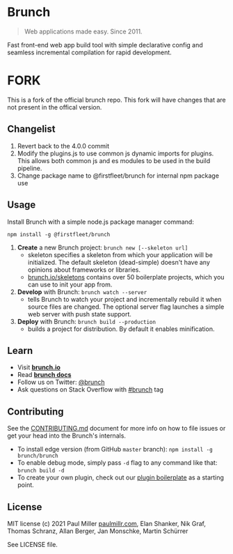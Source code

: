 # Brunch 

> Web applications made easy. Since 2011.

Fast front-end web app build tool with simple declarative config and seamless incremental compilation for rapid development.

# FORK

This is a fork of the official brunch repo. This fork will have changes that are not present in the offical version.

## Changelist
1. Revert back to the 4.0.0 commit
2. Modify the plugins.js to use common js dynamic imports for plugins. This allows both common js and es modules to be used in the build pipeline.
3. Change package name to @firstfleet/brunch for internal npm package use

## Usage

Install Brunch with a simple node.js package manager command:

    npm install -g @firstfleet/brunch

1. **Create** a new Brunch project: `brunch new [--skeleton url]`
    - skeleton specifies a skeleton from which your application will be initialized.
    The default skeleton (dead-simple) doesn't have any opinions about frameworks or libraries.
    - [brunch.io/skeletons](https://brunch.io/skeletons) contains over 50
    boilerplate projects, which you can use to init your app from.
2. **Develop** with Brunch: `brunch watch --server`
    - tells Brunch to watch your project and incrementally rebuild it when source files are changed.
    The optional server flag launches a simple web server with push state support.
3. **Deploy** with Brunch: `brunch build --production`
    - builds a project for distribution. By default it enables minification.

## Learn

- Visit [**brunch.io**](https://brunch.io)
- Read [**brunch docs**](https://brunch.io/docs/getting-started)
- Follow us on Twitter: [@brunch](https://twitter.com/brunch)
- Ask questions on Stack Overflow with [#brunch](https://stackoverflow.com/questions/tagged/brunch) tag

## Contributing

See the [CONTRIBUTING.md](https://github.com/brunch/brunch/blob/master/CONTRIBUTING.md) document for more info on how to file issues or get your head into the Brunch's internals.

- To install edge version (from GitHub `master` branch): `npm install -g brunch/brunch`
- To enable debug mode, simply pass `-d` flag to any command like that: `brunch build -d`
- To create your own plugin, check out our [plugin boilerplate](https://github.com/brunch/brunch-boilerplate-plugin) as a starting point.

## License

MIT license (c) 2021 Paul Miller [paulmillr.com](https://paulmillr.com), Elan Shanker,
Nik Graf, Thomas Schranz, Allan Berger, Jan Monschke, Martin Schürrer

See LICENSE file.
